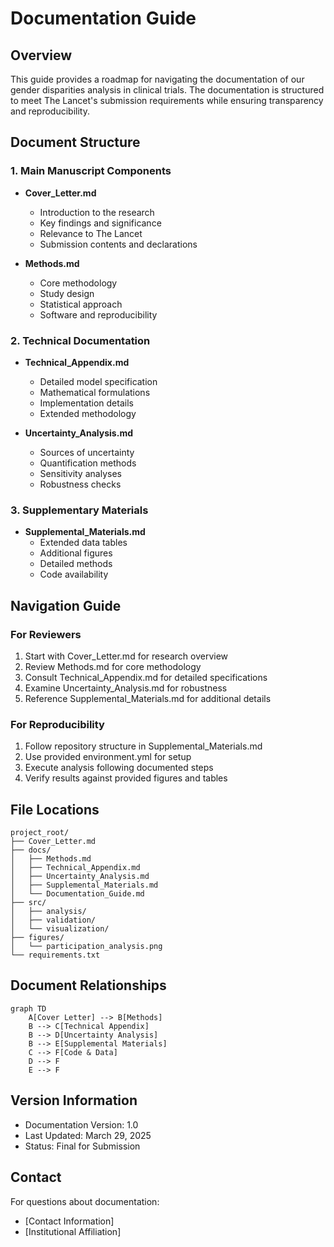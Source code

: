 # Documentation Guide

## Overview
This guide provides a roadmap for navigating the documentation of our gender disparities analysis in clinical trials. The documentation is structured to meet The Lancet's submission requirements while ensuring transparency and reproducibility.

## Document Structure

### 1. Main Manuscript Components
- **Cover_Letter.md**
  - Introduction to the research
  - Key findings and significance
  - Relevance to The Lancet
  - Submission contents and declarations

- **Methods.md**
  - Core methodology
  - Study design
  - Statistical approach
  - Software and reproducibility

### 2. Technical Documentation
- **Technical_Appendix.md**
  - Detailed model specification
  - Mathematical formulations
  - Implementation details
  - Extended methodology

- **Uncertainty_Analysis.md**
  - Sources of uncertainty
  - Quantification methods
  - Sensitivity analyses
  - Robustness checks

### 3. Supplementary Materials
- **Supplemental_Materials.md**
  - Extended data tables
  - Additional figures
  - Detailed methods
  - Code availability

## Navigation Guide

### For Reviewers
1. Start with Cover_Letter.md for research overview
2. Review Methods.md for core methodology
3. Consult Technical_Appendix.md for detailed specifications
4. Examine Uncertainty_Analysis.md for robustness
5. Reference Supplemental_Materials.md for additional details

### For Reproducibility
1. Follow repository structure in Supplemental_Materials.md
2. Use provided environment.yml for setup
3. Execute analysis following documented steps
4. Verify results against provided figures and tables

## File Locations

```
project_root/
├── Cover_Letter.md
├── docs/
│   ├── Methods.md
│   ├── Technical_Appendix.md
│   ├── Uncertainty_Analysis.md
│   ├── Supplemental_Materials.md
│   └── Documentation_Guide.md
├── src/
│   ├── analysis/
│   ├── validation/
│   └── visualization/
├── figures/
│   └── participation_analysis.png
└── requirements.txt
```

## Document Relationships

```mermaid
graph TD
    A[Cover Letter] --> B[Methods]
    B --> C[Technical Appendix]
    B --> D[Uncertainty Analysis]
    B --> E[Supplemental Materials]
    C --> F[Code & Data]
    D --> F
    E --> F
```

## Version Information
- Documentation Version: 1.0
- Last Updated: March 29, 2025
- Status: Final for Submission

## Contact
For questions about documentation:
- [Contact Information]
- [Institutional Affiliation]

